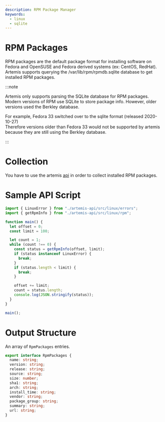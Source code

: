 ```yaml
---
description: RPM Package Manager
keywords:
  - linux
  - sqlite
---
```


# RPM Packages

RPM packages are the default package format for installing software on Fedora
and OpenSUSE and Fedora derived systems (ex: CentOS, RedHat). Artemis supports
querying the /var/lib/rpm/rpmdb.sqlite database to get installed RPM packages.

:::note

Artemis only supports parsing the SQLite database for RPM packages.\
Modern versions of RPM use SQLite to store package info. However, older versions
used the Berkley database.

For example, Fedora 33 switched over to the sqlite format (released 2020-10-27)\
Therefore versions older than Fedora 33 would not be supported by artemis
because they are still using the Berkley database.

:::

# Collection

You have to use the artemis [api](../../API/overview.md) in order to collect
installed RPM packages.

# Sample API Script

```typescript
import { LinuxError } from "./artemis-api/src/linux/errors";
import { getRpmInfo } from "./artemis-api/src/linux/rpm";

function main() {
  let offset = 0;
  const limit = 100;

  let count = 1;
  while (count !== 0) {
    const status = getRpmInfo(offset, limit);
    if (status instanceof LinuxError) {
      break;
    }
    if (status.length < limit) {
      break;
    }

    offset += limit;
    count = status.length;
    console.log(JSON.stringify(status));
  }
}

main();
```

# Output Structure

An array of `RpmPackages` entries.

```typescript
export interface RpmPackages {
  name: string;
  version: string;
  release: string;
  source: string;
  size: number;
  sha1: string;
  arch: string;
  install_time: string;
  vendor: string;
  package_group: string;
  summary: string;
  url: string;
}
```
